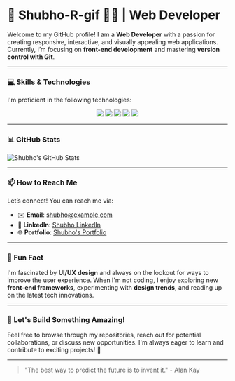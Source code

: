 # 🌟 Shubho-R-gif 👨‍💻 | Web Developer

Welcome to my GitHub profile! I am a **Web Developer** with a passion for creating responsive, interactive, and visually appealing web applications. Currently, I’m focusing on **front-end development** and mastering **version control with Git**.

---

### 💻 Skills & Technologies

I'm proficient in the following technologies:

<p align="center">
  <img src="https://img.shields.io/badge/-HTML5-orange?logo=html5&logoColor=white" />
  <img src="https://img.shields.io/badge/-CSS3-blue?logo=css3&logoColor=white" />
  <img src="https://img.shields.io/badge/-JavaScript-yellow?logo=javascript&logoColor=white" />
  <img src="https://img.shields.io/badge/-React-blue?logo=react&logoColor=white" />
  <img src="https://img.shields.io/badge/-GitHub-black?logo=github&logoColor=white" />
</p>

---

### 📊 GitHub Stats

![Shubho's GitHub Stats](https://github-readme-stats.vercel.app/api?username=Shubho-R-gif&show_icons=true&hide_title=true&count_private=true&hide=prs&theme=radical)

---

### 📫 How to Reach Me

Let’s connect! You can reach me via:

- ✉️ **Email**: [shubho@example.com](mailto:shubho@example.com)
- 🔗 **LinkedIn**: [Shubho LinkedIn](your-linkedin-profile)
- 🌐 **Portfolio**: [Shubho's Portfolio](your-portfolio-link)

---

### 🎯 Fun Fact

I'm fascinated by **UI/UX design** and always on the lookout for ways to improve the user experience. When I'm not coding, I enjoy exploring new **front-end frameworks**, experimenting with **design trends**, and reading up on the latest tech innovations.

---

### 🚀 Let's Build Something Amazing!

Feel free to browse through my repositories, reach out for potential collaborations, or discuss new opportunities. I'm always eager to learn and contribute to exciting projects! 🙌

---

> "The best way to predict the future is to invent it." - Alan Kay

